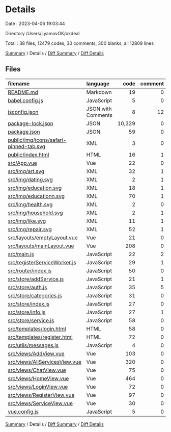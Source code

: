 # Details

Date : 2023-04-06 19:03:44

Directory /Users/LyamovOK/okdeal

Total : 38 files,  12479 codes, 30 comments, 300 blanks, all 12809 lines

[Summary](results.md) / Details / [Diff Summary](diff.md) / [Diff Details](diff-details.md)

## Files
| filename | language | code | comment | blank | total |
| :--- | :--- | ---: | ---: | ---: | ---: |
| [README.md](/README.md) | Markdown | 19 | 0 | 6 | 25 |
| [babel.config.js](/babel.config.js) | JavaScript | 5 | 0 | 1 | 6 |
| [jsconfig.json](/jsconfig.json) | JSON with Comments | 8 | 12 | 0 | 20 |
| [package-lock.json](/package-lock.json) | JSON | 10,329 | 0 | 1 | 10,330 |
| [package.json](/package.json) | JSON | 59 | 0 | 1 | 60 |
| [public/img/icons/safari-pinned-tab.svg](/public/img/icons/safari-pinned-tab.svg) | XML | 3 | 0 | 1 | 4 |
| [public/index.html](/public/index.html) | HTML | 16 | 1 | 1 | 18 |
| [src/App.vue](/src/App.vue) | Vue | 22 | 0 | 5 | 27 |
| [src/img/art.svg](/src/img/art.svg) | XML | 32 | 1 | 1 | 34 |
| [src/img/dating.svg](/src/img/dating.svg) | XML | 2 | 1 | 0 | 3 |
| [src/img/education.svg](/src/img/education.svg) | XML | 18 | 1 | 17 | 36 |
| [src/img/educationn.svg](/src/img/educationn.svg) | XML | 70 | 1 | 63 | 134 |
| [src/img/health.svg](/src/img/health.svg) | XML | 2 | 0 | 0 | 2 |
| [src/img/household.svg](/src/img/household.svg) | XML | 2 | 1 | 0 | 3 |
| [src/img/like.svg](/src/img/like.svg) | XML | 11 | 1 | 1 | 13 |
| [src/img/repair.svg](/src/img/repair.svg) | XML | 52 | 1 | 0 | 53 |
| [src/layouts/emptyLayout.vue](/src/layouts/emptyLayout.vue) | Vue | 21 | 0 | 2 | 23 |
| [src/layouts/mainLayout.vue](/src/layouts/mainLayout.vue) | Vue | 208 | 0 | 13 | 221 |
| [src/main.js](/src/main.js) | JavaScript | 22 | 2 | 9 | 33 |
| [src/registerServiceWorker.js](/src/registerServiceWorker.js) | JavaScript | 29 | 1 | 3 | 33 |
| [src/router/index.js](/src/router/index.js) | JavaScript | 50 | 0 | 5 | 55 |
| [src/store/addService.js](/src/store/addService.js) | JavaScript | 21 | 1 | 4 | 26 |
| [src/store/auth.js](/src/store/auth.js) | JavaScript | 35 | 5 | 3 | 43 |
| [src/store/categories.js](/src/store/categories.js) | JavaScript | 31 | 0 | 4 | 35 |
| [src/store/index.js](/src/store/index.js) | JavaScript | 27 | 0 | 1 | 28 |
| [src/store/info.js](/src/store/info.js) | JavaScript | 27 | 1 | 3 | 31 |
| [src/store/service.js](/src/store/service.js) | JavaScript | 58 | 0 | 9 | 67 |
| [src/templates/login.html](/src/templates/login.html) | HTML | 58 | 0 | 5 | 63 |
| [src/templates/register.html](/src/templates/register.html) | HTML | 72 | 0 | 4 | 76 |
| [src/utils/messages.js](/src/utils/messages.js) | JavaScript | 4 | 0 | 0 | 4 |
| [src/views/AddView.vue](/src/views/AddView.vue) | Vue | 103 | 0 | 25 | 128 |
| [src/views/AllServicesView.vue](/src/views/AllServicesView.vue) | Vue | 320 | 0 | 32 | 352 |
| [src/views/ChatView.vue](/src/views/ChatView.vue) | Vue | 75 | 0 | 2 | 77 |
| [src/views/HomeView.vue](/src/views/HomeView.vue) | Vue | 464 | 0 | 51 | 515 |
| [src/views/LoginView.vue](/src/views/LoginView.vue) | Vue | 72 | 0 | 10 | 82 |
| [src/views/RegisterView.vue](/src/views/RegisterView.vue) | Vue | 97 | 0 | 12 | 109 |
| [src/views/ServiceView.vue](/src/views/ServiceView.vue) | Vue | 30 | 0 | 4 | 34 |
| [vue.config.js](/vue.config.js) | JavaScript | 5 | 0 | 1 | 6 |

[Summary](results.md) / Details / [Diff Summary](diff.md) / [Diff Details](diff-details.md)